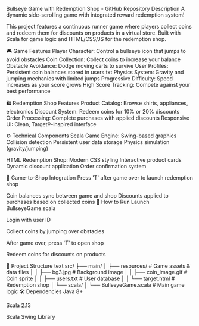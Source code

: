 Bullseye Game with Redemption Shop - GitHub Repository Description
A dynamic side-scrolling game with integrated reward redemption system!

This project features a continuous runner game where players collect coins and redeem them for discounts on products in a virtual store. Built with Scala for game logic and HTML/CSS/JS for the redemption shop.

🎮 Game Features
Player Character: Control a bullseye icon that jumps to avoid obstacles
Coin Collection: Collect coins to increase your balance
Obstacle Avoidance: Dodge moving carts to survive
User Profiles: Persistent coin balances stored in users.txt
Physics System: Gravity and jumping mechanics with limited jumps
Progressive Difficulty: Speed increases as your score grows
High Score Tracking: Compete against your best performance

🛍️ Redemption Shop Features
Product Catalog: Browse shirts, appliances, electronics
Discount System: Redeem coins for 10% or 20% discounts
Order Processing: Complete purchases with applied discounts
Responsive UI: Clean, Target®-inspired interface

⚙️ Technical Components
Scala Game Engine:
Swing-based graphics
Collision detection
Persistent user data storage
Physics simulation (gravity/jumping)

HTML Redemption Shop:
Modern CSS styling
Interactive product cards
Dynamic discount application
Order confirmation system

🔄 Game-to-Shop Integration
Press 'T' after game over to launch redemption shop

Coin balances sync between game and shop
Discounts applied to purchases based on collected coins
🚀 How to Run
Launch BullseyeGame.scala

Login with user ID

Collect coins by jumping over obstacles

After game over, press 'T' to open shop

Redeem coins for discounts on products

📁 Project Structure
text
src/
├── main/
│   ├── resources/          # Game assets & data files
│   │   ├── bg3.jpg         # Background image
│   │   ├── coin_image.gif  # Coin sprite
│   │   ├── users.txt       # User database
│   │   └── target.html     # Redemption shop
│   └── scala/
│       └── BullseyeGame.scala # Main game logic
🛠️ Dependencies
Java 8+

Scala 2.13

Scala Swing Library
